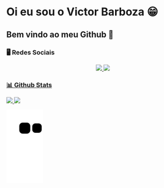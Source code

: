 # Oi eu sou o Victor Barboza 😁
## Bem vindo ao meu Github 👋
### 🖥️ Redes Sociais

<div align="center">
  <a href="https://github.com/mercurialbr">
  <img height="180em" src="https://github-readme-stats.vercel.app/api?username=mercurialbr&show_icons=true&theme=dracula&include_all_commits=true&count_private=true"/>
  <img height="180em" src="https://github-readme-stats.vercel.app/api/top-langs/?username=mercurialbr&layout=compact&langs_count=7&theme=dracula"/>
</div>


### 📊 Github Stats
<div>
  <a href="https://github.com/mercurialbr">
    <img height="170em" src="https://github-readme-stats.vercel.app/api?username=mercurialbr&show_icons=true&theme=dracula&include_all_commits=true&count_private=true"/>
    <img height="170em" src="https://github-readme-stats.vercel.app/api/top-langs/?username=mercurialbr&layout=compact&langs_count=7&theme=dracula"/>
</div>

![Snake animation](https://github.com/mercurialbr/mercurialbr/blob/output/github-contribution-grid-snake.svg)
</div>

